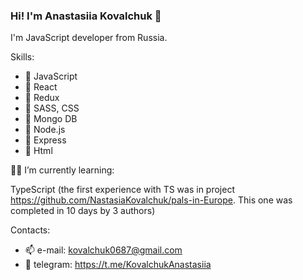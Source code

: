### Hi! I'm Anastasiia Kovalchuk 👋

I'm JavaScript developer from Russia.

Skills:
- 🔹 JavaScript
- 🔸 React
- 🔹 Redux
- 🔸 SASS, CSS
- 🔹 Mongo DB
- 🔸 Node.js
- 🔹 Express
- 🔸 Html

👩‍💻 I’m currently learning:

TypeScript (the first experience with TS was in project https://github.com/NastasiaKovalchuk/pals-in-Europe. This one was completed in 10 days by 3 authors)


Contacts:
- 📫 e-mail: kovalchuk0687@gmail.com
- 🔗 telegram: https://t.me/KovalchukAnastasiia


